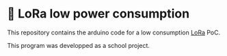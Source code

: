 # 🛜 LoRa low power consumption

This repository contains the arduino code for a low consumption [LoRa] PoC.

This program was developped as a school project.

[LoRa]: https://www.semtech.com/lora